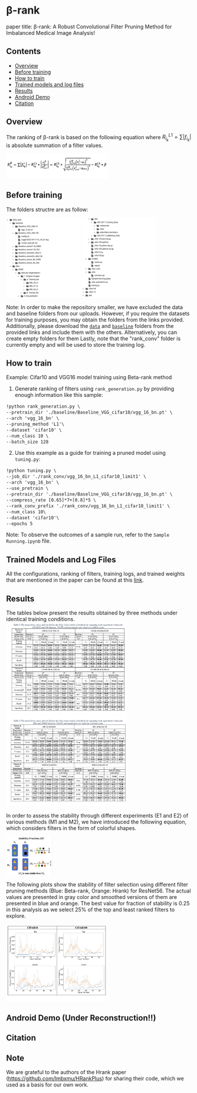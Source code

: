 # β-rank 

paper title: β-rank: A Robust Convolutional Filter Pruning Method for Imbalanced Medical Image Analysis!

## Contents
- [Overview](#overview)
- [Before training](#before-training)
- [How to train](#how-to-train)
- [Trained models and log files](#trained-models-and-log-files)
- [Results](#results)
- [Android Demo](#android-demo)
- [Citation](#citation)

## Overview
The ranking of β-rank is based on the following equation where $R_{i_k}^{L1}=\sum|f_{i_k}|$ is absolute summation of a filter values.

<img src="https://github.com/mohofar/Beta-Rank/blob/main/images/Equation5.png" width=55% height=55%>



## Before training
The folders structre are as follow:

<img src="https://github.com/mohofar/Beta-Rank/blob/main/images/F1.png" width=40% height=40%>
<img src="https://github.com/mohofar/Beta-Rank/blob/main/images/F2.png" width=40% height=40%>

Note: In order to make the repository smaller, we have excluded the data and baseline folders from our uploads. However, if you require the datasets for training purposes, you may obtain the folders from the links provided. Additionally, please download the [```data```](https://drive.google.com/drive/folders/1cY2FqpykVAO_M0qiyQsqQXeF8UOKxAzB?usp=sharing) and [```baseline```](https://drive.google.com/drive/folders/1zgYYArsM7p2UhkgaHfQarc8OUUlPDpJU?usp=sharing) folders from the provided links and include them with the others. Alternatively, you can create empty folders for them Lastly, note that the "rank_conv" folder is currently empty and will be used to store the training log.




## How to train
Example: Cifar10 and VGG16 model training using Beta-rank method

1. Generate ranking of filters using ```rank_generation.py``` by providing enough information like this sample:


```shell
!python rank_generation.py \
--pretrain_dir './baseline/Baseline_VGG_cifar10/vgg_16_bn.pt' \
--arch 'vgg_16_bn' \
--pruning_method 'L1'\
--dataset 'cifar10' \
--num_class 10 \
--batch_size 128
```


2. Use this example as a guide for training a pruned model using ```tuning.py```:


```shell
!python tuning.py \
--job_dir './rank_conv/vgg_16_bn_L1_cifar10_limit1' \
--arch 'vgg_16_bn' \
--use_pretrain \
--pretrain_dir './baseline/Baseline_VGG_cifar10/vgg_16_bn.pt' \
--compress_rate [0.65]*7+[0.8]*5 \
--rank_conv_prefix './rank_conv/vgg_16_bn_L1_cifar10_limit1' \
--num_class 10\
--dataset 'cifar10'\
--epochs 5
```

Note: To observe the outcomes of a sample run, refer to the ```Sample Running.ipynb``` file.

## Trained Models and Log Files
All the configurations, ranking of filters, training logs, and trained weights  that are mentioned in the paper can be found at this [link](https://drive.google.com/drive/folders/1ys83lqR5rhUaegPy1lZxHYLkOixhJ38l?usp=sharing).
## Results
The tables below present the results obtained by three methods under identical training conditions.
<img src="https://github.com/mohofar/Beta-Rank/blob/main/images/tt1.png" width=65% height=65%>
<img src="https://github.com/mohofar/Beta-Rank/blob/main/images/t2.png" width=65% height=65%>

In order to assess the stability through different experiments (E1 and E2) of various methods (M1 and M2), we have introduced the following equation, which considers filters in the form of colorful shapes.

<img src="https://github.com/mohofar/Beta-Rank/blob/main/images/Sa_St.png" width=25% height=25%>

The following plots show the stability of filter selection using different filter pruning methods (Blue: Beta-rank, Orange: Hrank) for ResNet56. The actual values are presented in gray color and smoothed versions of them are presented in blue and orange. The best value for fraction of stability is 0.25 in this analysis as we select 25% of the top and least ranked filters to explore.

<img src="https://github.com/mohofar/Beta-Rank/blob/main/images/St.png" width=55% height=55%>


## Android Demo (Under Reconstruction!!)

## Citation

## Note
We are grateful to the authors of the Hrank paper (https://github.com/lmbxmu/HRankPlus) for sharing their code, which we used as a basis for our own work.
